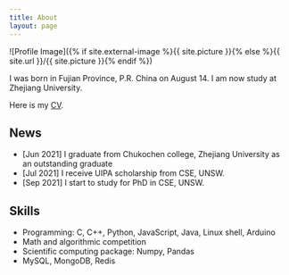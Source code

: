 ```yaml
---
title: About
layout: page
---
```

![Profile Image]({% if site.external-image %}{{ site.picture }}{% else %}{{ site.url }}/{{ site.picture }}{% endif %})

<p></p>
I was born in Fujian Province, P.R. China on August 14. I am now study at Zhejiang University.

<p>Here is my <a href="../files/cv.pdf">CV</a>.</p>

<h2>News</h2>

<ul>
	<li> [Jun 2021] I graduate from Chukochen college, Zhejiang University as an outstanding graduate</li>
	<li> [Jul 2021] I receive UIPA scholarship from CSE, UNSW.</li>
	<li> [Sep 2021] I start to study for PhD in CSE, UNSW.</li>
	<!-- <li><a href="https://github.com/">Lorem Lorem</a></li>
	<li><a href="https://github.com/">Ipsum Dolor</a></li>
	<li><a href="https://github.com/">Dolor Lorem</a></li> -->
</ul>

<h2>Skills</h2>

<ul class="skill-list">
	<li>Programming: C, C++, Python, JavaScript, Java, Linux shell, Arduino</li>
	<li>Math and algorithmic competition</li>
	<li>Scientific computing package: Numpy, Pandas</li>
	<li>MySQL, MongoDB, Redis</li>
</ul>


